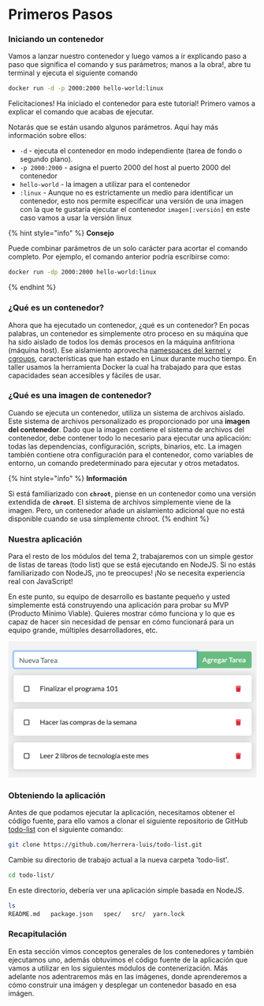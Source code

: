# Primeros Pasos

### Iniciando un contenedor

Vamos a lanzar nuestro contenedor y luego vamos a ir explicando paso a paso que significa el comando y sus parámetros; manos a la obra!, abre tu terminal y ejecuta el siguiente comando

```bash
docker run -d -p 2000:2000 hello-world:linux
```

Felicitaciones! Ha iniciado el contenedor para este tutorial! Primero vamos a explicar el comando que acabas de ejecutar.

Notarás que se están usando algunos parámetros. Aquí hay más información sobre ellos:

* `-d` - ejecuta el contenedor en modo independiente \(tarea de fondo o segundo plano\).
* `-p 2000:2000` - asigna el puerto 2000 del host al puerto 2000 del contenedor
* `hello-world` - la imagen a utilizar para el contenedor
* `:linux` - Aunque no es estrictamente un medio para identificar un contenedor, esto nos permite  especificar una versión de una imagen con la que te gustaría ejecutar el contenedor `imagen[:versión]` en este caso vamos a usar la versión linux

{% hint style="info" %}
**Consejo**

Puede combinar parámetros de un solo carácter para acortar el comando completo. Por ejemplo, el comando anterior podría escribirse como:

```bash
docker run -dp 2000:2000 hello-world:linux
```
{% endhint %}

### ¿Qué es un contenedor? <a id="que-es-un-contenedor"></a>

Ahora que ha ejecutado un contenedor, ¿qué es un contenedor? En pocas palabras, un contenedor es simplemente otro proceso en su máquina que ha sido aislado de todos los demás procesos en la máquina anfitriona \(máquina host\). Ese aislamiento aprovecha [namespaces del kernel y cgroups](https://medium.com/@saschagrunert/demystifying-containers-part-i-kernel-space-2c53d6979504), características que han estado en Linux durante mucho tiempo. En taller usamos la herramienta Docker la cual ha trabajado para que estas capacidades sean accesibles y fáciles de usar.

### ¿Qué es una imagen de contenedor? <a id="que-es-una-imagen-de-contenedor"></a>

Cuando se ejecuta un contenedor, utiliza un sistema de archivos aislado. Este sistema de archivos personalizado es proporcionado por una **imagen del contenedor**. Dado que la imagen contiene el sistema de archivos del contenedor, debe contener todo lo necesario para ejecutar una aplicación: todas las dependencias, configuración, scripts, binarios, etc. La imagen también contiene otra configuración para el contenedor, como variables de entorno, un comando predeterminado para ejecutar y otros metadatos.

{% hint style="info" %}
**Información**

Si está familiarizado con **`chroot`**, piense en un contenedor como una versión extendida de **`chroot`**. El sistema de archivos simplemente viene de la imagen. Pero, un contenedor añade un aislamiento adicional que no está disponible cuando se usa simplemente chroot.
{% endhint %}

### Nuestra aplicación

Para el resto de los módulos del tema 2, trabajaremos con un simple gestor de listas de tareas \(todo list\) que se está ejecutando en NodeJS. Si no estás familiarizado con NodeJS, ¡no te preocupes! ¡No se necesita experiencia real con JavaScript!

En este punto, su equipo de desarrollo es bastante pequeño y usted simplemente está construyendo una aplicación para probar su MVP \(Producto Mínimo Viable\). Quieres mostrar cómo funciona y lo que es capaz de hacer sin necesidad de pensar en cómo funcionará para un equipo grande, múltiples desarrolladores, etc.

![Todo List app](../.gitbook/assets/todo-list-mainpage.png)

### Obteniendo la aplicación <a id="introduciendo-nuestra-aplicacion-en-pwd"></a>

Antes de que podamos ejecutar la aplicación, necesitamos obtener el código fuente, para ello vamos a clonar el siguiente repositorio de GitHub [todo-list](https://github.com/herrera-luis/todo-list) con el siguiente comando:

```bash
git clone https://github.com/herrera-luis/todo-list.git
```

Cambie su directorio de trabajo actual a la nueva carpeta 'todo-list'.

```bash
cd todo-list/
```

En este directorio, debería ver una aplicación simple basada en NodeJS.

```bash
ls
README.md   package.json   spec/   src/  yarn.lock
```

### Recapitulación

En esta sección vimos conceptos generales de los contenedores y también ejecutamos uno, además obtuvimos el código fuente de la aplicación que vamos a utilizar en los siguientes módulos de contenerización. Más adelante nos adentraremos más en las imágenes, donde aprenderemos a cómo construir una imágen y desplegar un contenedor basado en esa imágen.

